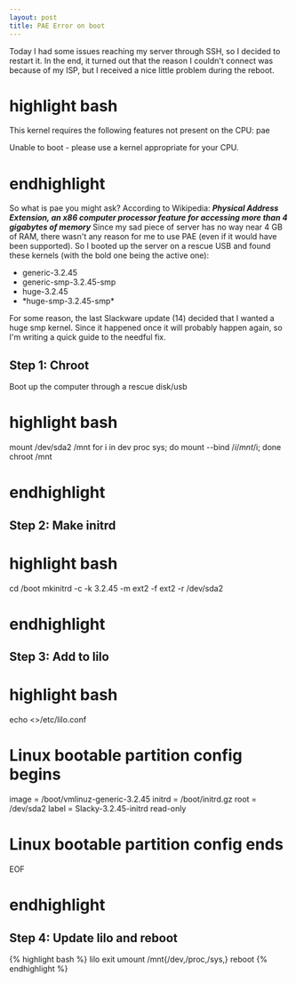 ```yaml
---
layout: post
title: PAE Error on boot
---
```

Today I had some issues reaching my server through SSH, so I decided to restart it. In the end, it turned out that the reason I couldn't connect was because of my ISP, but I received a nice little problem during the reboot.
# highlight bash
This kernel requires the following features not present on the CPU:
pae

Unable to boot - please use a kernel appropriate for your CPU.
# endhighlight

So what is pae you might ask? According to Wikipedia:
***Physical Address Extension, an x86 computer processor feature for accessing more than 4 gigabytes of memory***
Since my sad piece of server has no way near 4 GB of RAM, there wasn't any reason for me to use PAE (even if it would have been supported).
So I booted up the server on a rescue USB and found these kernels (with the bold one being the active one):
<ul>
  <li>generic-3.2.45</li>
  <li>generic-smp-3.2.45-smp</li>
  <li>huge-3.2.45</li>
  <li>*huge-smp-3.2.45-smp*</li>
</ul>
For some reason, the last Slackware update (14) decided that I wanted a huge smp kernel. Since it happened once it will probably happen again, so I'm writing a quick guide to the needful fix.

Step 1: Chroot 
-------------
Boot up the computer through a rescue disk/usb
# highlight bash
mount /dev/sda2 /mnt
for i in dev proc sys; do mount --bind /$i /mnt/$i; done
chroot /mnt
# endhighlight

Step 2: Make initrd
-------------------
# highlight bash
cd /boot
mkinitrd -c -k 3.2.45 -m ext2 -f ext2 -r /dev/sda2
# endhighlight

Step 3: Add to lilo
-------------------
# highlight bash 
echo <<EOF >>/etc/lilo.conf 
# Linux bootable partition config begins
image = /boot/vmlinuz-generic-3.2.45
initrd = /boot/initrd.gz
root = /dev/sda2
label = Slacky-3.2.45-initrd
read-only
# Linux bootable partition config ends
EOF
# endhighlight

Step 4: Update lilo and reboot
-----------------------------
{% highlight bash %}
lilo
exit
umount /mnt{/dev,/proc,/sys,}
reboot
{% endhighlight %}
